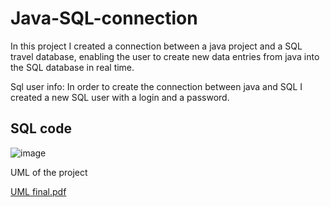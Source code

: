 # Java-SQL-connection
In this project I created a connection between a java project and a SQL travel database, enabling the user to create new data entries from java into the SQL database in real time. 

Sql user info:
In order to create the connection between java and SQL I created a new SQL user with a login and a password. 


## SQL code 

![image](https://github.com/ntyblco/Java-SQL-connection/assets/71352228/f50336f1-ba7c-464d-80a6-db03982bfdc0)




UML of the project 

[UML final.pdf](https://github.com/ntyblco/Java-SQL-connection/files/11221296/UML.final.pdf)

